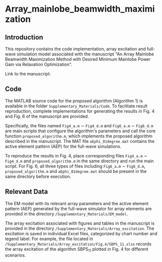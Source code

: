 # Array_mainlobe_beamwidth_maximization
## Introduction
This repository contains the code implementation, array excitation and full-wave simulation model associated with the manuscript "An Array Mainlobe Beamwidth Maximization Method with Desired Minimum Mainlobe Power Gain via Relaxation Optimization".  

Link to the manuscript:
## Code
The MATLAB source code for the proposed algorithm (Algorithm 1) is available in the folder `Supplementary_Materials/Code`. To facilitate result reproduction, complete implementations for generating the results in Fig. 4 and Fig. 6 of the manuscript are provided.
  
Specifically, the files named `Fig4_a.m` $\sim$ `Fig4_d.m` and `Fig6_a.m` $\sim$ `Fig6_d.m` are main scripts that configure the algorithm's parameters and call the core function `proposed_algorithm.m`, which implements the proposed algorithm described in the manuscript. The MAT file `aEphi_01degree.mat` contains the active element pattern (AEP) for the full-wave simulations. 

To reproduce the results in Fig. 4, place corresponding files `Fig4_a.m` $\sim$ `Fig4_d.m` and `proposed_algorithm.m` in the same directory and run the main script. For Fig. 6, all three types of files including `Fig6_a.m` $\sim$ `Fig6_d.m`, `proposed_algorithm.m` and `aEphi_01degree.mat` should be present in the same directory before execution. 
## Relevant Data
The EM model with its relevant array parameters and the active element pattern (AEP) generated by the full-wave simulator for array elements are provided in the directory `/Supplementary_Materials/EM_model`.

The array excitation associated with figures and tables in the manuscript is provided in the directory `/Supplementary_Materials/Array_excitation`. The excitation is saved in individual Excel files, categorized by chart number and legend label. For example, the file located in `/Supplementary_Materials/Array_excitation/Fig.4/SBPS_11.xlsx` records the array excitation of the algorithm $`\text{SBPS}_{11}`$ plotted in Fig. 4 for different scenarios.
